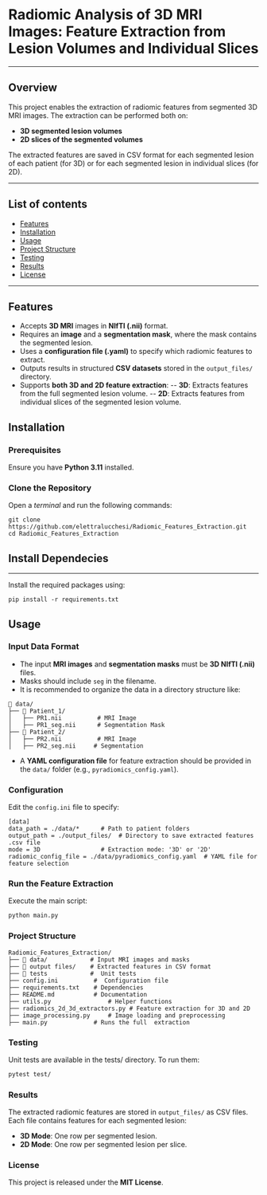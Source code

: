 # Radiomic Analysis of 3D MRI Images: Feature Extraction from Lesion Volumes and Individual Slices
---
## Overview
This project enables the extraction of radiomic features from segmented 3D MRI images. The extraction can be performed both on:
- **3D segmented lesion volumes**
- **2D slices of the segmented volumes**

The extracted features are saved in CSV format for each segmented lesion of each patient (for 3D) or for each segmented lesion in individual slices (for 2D).

___
## List of contents
- [Features](#features)
- [Installation](#installation) 
- [Usage](#usage)
- [Project Structure](#project-structure)
- [Testing](#testing)
- [Results](#results) 
- [License](license)

___
## Features
- Accepts **3D MRI** images in **NIfTI (.nii)** format.
- Requires an **image** and a **segmentation mask**, where the mask contains the segmented lesion.
- Uses a **configuration file (.yaml)** to specify which radiomic features to extract.
- Outputs results in structured **CSV datasets** stored in the `output_files/` directory.
- Supports **both 3D and 2D feature extraction**:
-- **3D**: Extracts features from the full segmented lesion volume.
-- **2D**: Extracts features from individual slices of the segmented lesion volume.

## Installation
### Prerequisites
Ensure you have **Python 3.11** installed.
### Clone the Repository
Open a _terminal_ and run the following commands:
```shell
git clone https://github.com/elettralucchesi/Radiomic_Features_Extraction.git
cd Radiomic_Features_Extraction
```
## Install Dependecies 
---
Install the required packages using:
```shell
pip install -r requirements.txt
```
## Usage
### Input Data Format
- The input **MRI images** and **segmentation masks** must be **3D NIfTI (.nii)** files.
- Masks should include `seg` in the filename.
- It is recommended to organize the data in a directory structure like:
```
📂 data/
├── 📂 Patient_1/
│   ├── PR1.nii          # MRI Image
│   ├── PR1_seg.nii      # Segmentation Mask
├── 📂 Patient_2/
│   ├── PR2.nii          # MRI Image
│   ├── PR2_seg.nii     # Segmentation
```
- A **YAML configuration file** for feature extraction should be provided in the `data/` folder (e.g., `pyradiomics_config.yaml`).

### Configuration
Edit the `config.ini` file to specify:
```shell
[data]
data_path = ./data/*      # Path to patient folders
output_path = ./output_files/  # Directory to save extracted features .csv file
mode = 3D                 # Extraction mode: '3D' or '2D'
radiomic_config_file = ./data/pyradiomics_config.yaml  # YAML file for feature selection
```
### Run the Feature Extraction
Execute the main script:
```bash
python main.py
```
### Project Structure
```
Radiomic_Features_Extraction/
├── 📂 data/            # Input MRI images and masks
├── 📂 output files/    # Extracted features in CSV format
├── 📂 tests            #  Unit tests
├── config.ini          #  Configuration file
├── requirements.txt    # Dependencies
├── README.md           # Documentation
├── utils.py                # Helper functions
├── radiomics_2d_3d_extractors.py # Feature extraction for 3D and 2D
├── image_processing.py     # Image loading and preprocessing
├── main.py             # Runs the full  extraction
```
### Testing
Unit tests are available in the tests/ directory. To run them:
```bash
pytest test/
```
### Results
The extracted radiomic features are stored in `output_files/` as CSV files. Each file contains features for each segmented lesion:
- **3D Mode**: One row per segmented lesion.
- **2D Mode**: One row per segmented lesion per slice.

### License
This project is released under the **MIT License**.
